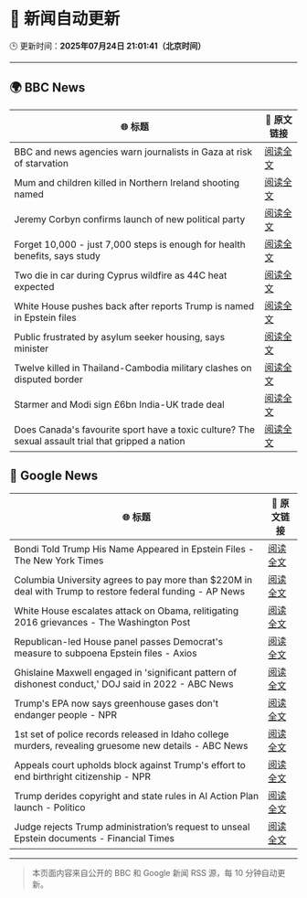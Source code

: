 # 🧠 新闻自动更新

🕒 更新时间：**2025年07月24日 21:01:41（北京时间）**

---

## 🌍 BBC News

| 🌐 标题 | 🔗 原文链接 |
|--------|-------------|
| BBC and news agencies warn journalists in Gaza at risk of starvation | [阅读全文](https://www.bbc.com/news/articles/c8j1j7n72ywo) |
| Mum and children killed in Northern Ireland shooting named | [阅读全文](https://www.bbc.com/news/articles/c9vrw3xd77jo) |
| Jeremy Corbyn confirms launch of new political party | [阅读全文](https://www.bbc.com/news/articles/cdeze706jw8o) |
| Forget 10,000 - just 7,000 steps is enough for health benefits, says study | [阅读全文](https://www.bbc.com/news/articles/cx238lgy3pwo) |
| Two die in car during Cyprus wildfire as 44C heat expected | [阅读全文](https://www.bbc.com/news/articles/c2k1k0kngeno) |
| White House pushes back after reports Trump is named in Epstein files | [阅读全文](https://www.bbc.com/news/articles/cwyq921zqqzo) |
| Public frustrated by asylum seeker housing, says minister | [阅读全文](https://www.bbc.com/news/articles/c0rvr84l2jzo) |
| Twelve killed in Thailand-Cambodia military clashes on disputed border | [阅读全文](https://www.bbc.com/news/articles/c80p8z0y0eko) |
| Starmer and Modi sign £6bn India-UK trade deal | [阅读全文](https://www.bbc.com/news/articles/c307ggj492vo) |
| Does Canada's favourite sport have a toxic culture? The sexual assault trial that gripped a nation | [阅读全文](https://www.bbc.com/news/articles/cdxv71v5lq2o) |

## 📰 Google News

| 🌐 标题 | 🔗 原文链接 |
|--------|-------------|
| Bondi Told Trump His Name Appeared in Epstein Files - The New York Times | [阅读全文](https://news.google.com/rss/articles/CBMigwFBVV95cUxPT3d6RVJKdHZjRFNLdTVYdzlKa2gxRllwZHFHamRCb1BoMVR2S3M1NERVbDBBcXdwSmtaLXo4NVQzcm56c01wN0lUc3NRdzRqYzk1eFNIR1RXVWFuaUNkMFk2bVZOalptdVc2M1lrUXFNX2ktUHF6VmpqQkNKdjJnWU5FQQ?oc=5) |
| Columbia University agrees to pay more than $220M in deal with Trump to restore federal funding - AP News | [阅读全文](https://news.google.com/rss/articles/CBMihgFBVV95cUxQeUhkWk1adHIxblVnUjhlUTVwV3ZJb19zQThaWnNkam9jTDdXWXN3cWpyNXJZM21QMWhNbEtGRkV6RUM4UjZKMm0yTVNkODBRd0Z0YWhkZDJpYWpfX25rU3kxdmw3LW9heW9FRzZCc0pEc1N1VVc0ejhRNHl0OVY5NnExanlfZw?oc=5) |
| White House escalates attack on Obama, relitigating 2016 grievances - The Washington Post | [阅读全文](https://news.google.com/rss/articles/CBMinAFBVV95cUxQX2JOVUoxXzk2cTFqdE1EUkNGZ0tDdld4RVcyOE9VeGRCeWtRNUhyT05YMXdtN1dqbVdEM1loVFNHRkFiNHRpMmtRemRHZ3RCeWpFc1NDdDF5ckJ0MEZHUGpvTnZwSFN0M1o3WEw2RVhONTExWTRsV01kRXBOTnNTeWRVUVdtYXMzQ0NLb0lXUEtLcEVZMV9GRlJpT3M?oc=5) |
| Republican-led House panel passes Democrat's measure to subpoena Epstein files - Axios | [阅读全文](https://news.google.com/rss/articles/CBMihgFBVV95cUxQRXg4aXltaU1sYl85anhtTGZ6VGxuNjZwb19ENWQxZnF6YXdGZjRvZmNEbHdhWlRmVWNXTkpLYU5YbGxKUXNPRkI4VTVtaksxX2pVX2l1ZTlMeXdmSjBFTHl0SkdDSUZJNkw0SEN2RkVVdk1vcWZuMzd0c2o3V1hueHVhUkJfUQ?oc=5) |
| Ghislaine Maxwell engaged in 'significant pattern of dishonest conduct,' DOJ said in 2022 - ABC News | [阅读全文](https://news.google.com/rss/articles/CBMiugFBVV95cUxQbHRzM2F0VlB6Vk1ZcTNoVWwzZnAzWWMtNWQzckNtOU85dEw4blAtTHRYWXhSVjlYal9PV1ROeEJhQ05iTVRDNnE3SUphMzA5NHFFZXJnZHdqVEVycXZJNEVTdXRJdkhvR0UyRjIxV3g4cjI5UlBmck9NLXRZX2tuajdfczhzTjkxUUFOU0xpTkowZ0FsUEpud3VTQ1N0bEpZbTNSQ1hodThYN0dXbkx2QW81X2M2SzIwOGc?oc=5) |
| Trump's EPA now says greenhouse gases don't endanger people - NPR | [阅读全文](https://news.google.com/rss/articles/CBMieEFVX3lxTFAzMVJPUDFFM0Jma1RDYS0yZkMxRG5Ma3FXNGFoU0NNSlN5eEpMbGE3b3ZEQ18xRmYtUDhOekdoOW9RTzRQQjhqYUxIQVlZOU9Xb2ktQUJ4elM3S200SW9WeE1qWWJncEtxQ2FMU2Y2aFJGdHphbUNHMQ?oc=5) |
| 1st set of police records released in Idaho college murders, revealing gruesome new details - ABC News | [阅读全文](https://news.google.com/rss/articles/CBMinwFBVV95cUxPTGxYU1Q2eURLVnZkVmJHaWdLVzVSdHRDM3ZZNnJXbzdUTjE4MHY4WmdrSFJlbng3c05FSEJWcm56ejYwanlWcWpIOXBGY3VOZzBSZ1NaM3FmU1EtazJqWElyNUxfTXoxS1FUUWxwRDU1NE5TTVFvSE5Pei1EWTlua3pkb1F0NHV2MFhWa2VjRkVXU3U3V3gzLVMtaktpRkHSAaQBQVVfeXFMT0M5dE9SMEVSUWx1bWdDdlNLMWN3RnBhYzlVUlNvck1OVXpyZ2EwNi1XcEVVVHNzM0RmOW4tUnN5VmktdDJLeWEybE1Rai1rZGpHZGpzWF82c1dCbWlXN0dTQnlHcHlLYmJFb1hCWkdnaHN0Tk5TVFIxZGNaWGVmZ05TVjQwTXdoT0ZCR2xvNVkwSEFOSGRSbG5TNzlKeGxwWVZ5SEk?oc=5) |
| Appeals court upholds block against Trump's effort to end birthright citizenship - NPR | [阅读全文](https://news.google.com/rss/articles/CBMimgFBVV95cUxQa2ZiUmdmYVM1YnI5dUR2WEdjcW11Z2NnakFFOGtHbXIyQ1NuT2htcGQ5eDY1bFIyU3Rva3o3RUxXUnFVTHZCWEI1TTZCTER3ak1aLXdieUZVSnR3X0s1Tm02VTZ3dzRfSDlabnZ2blBVNnFwYWVwZk54YzVaU0hkc05DeWdqZnJLdmxGcGFGMzhnYkRMZXViaVJ3?oc=5) |
| Trump derides copyright and state rules in AI Action Plan launch - Politico | [阅读全文](https://news.google.com/rss/articles/CBMiswFBVV95cUxQN2VMWXVxN2QtZlA2eFREaldEVDZib1ExT0NGUDlTQk1fTm8tMEJyUTVubHZZODBNRG1qQTB0RFRmOHY5aGZZeUFQMFVNel9qNHJPT3VjUFRkaDZBVmhzYlhONFhTNW9VX0ZZWFJoTVhYY09uSkFrTlN2QTF3Y1VfcElqRm9sdnhWVm5CS1lFZlNHOU5DOFAxMlBHNkhPNG94dFhPUmRpeV9Gc294UEhDc2E1NA?oc=5) |
| Judge rejects Trump administration’s request to unseal Epstein documents - Financial Times | [阅读全文](https://news.google.com/rss/articles/CBMicEFVX3lxTE5zQ3pHTm1wQTAtaEtwdTREZWNSQS11eGZ4d21rYU8tc19ROEp5bDd1YTlyX2JFcVNWN2lCNUtNcC1nVEdDdkpyZklOMjBGUTV3R2psNG9KYm55SW5MZGR4ZHc2OWh6ajNFbDhEOFVkY1U?oc=5) |

---
> 本页面内容来自公开的 BBC 和 Google 新闻 RSS 源，每 10 分钟自动更新。
